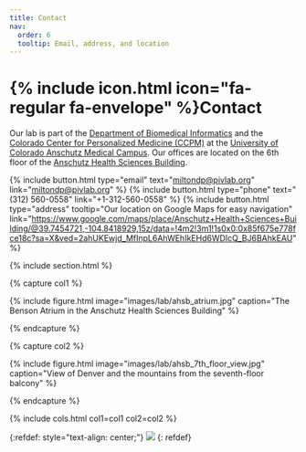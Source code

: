 ```yaml
---
title: Contact
nav:
  order: 6
  tooltip: Email, address, and location
---
```


# {% include icon.html icon="fa-regular fa-envelope" %}Contact

Our lab is part of the [Department of Biomedical Informatics](https://medschool.cuanschutz.edu/dbmi) and the [Colorado Center for Personalized Medicine (CCPM)](https://medschool.cuanschutz.edu/ccpm) at the [University of Colorado Anschutz Medical Campus](https://www.cuanschutz.edu/).
Our offices are located on the 6th floor of the [Anschutz Health Sciences Building](https://news.cuanschutz.edu/news-stories/what-should-i-know-about-the-anschutz-health-sciences-building).

{%
  include button.html
  type="email"
  text="miltondp@pivlab.org"
  link="miltondp@pivlab.org"
%}
{%
  include button.html
  type="phone"
  text="(312) 560-0558"
  link="+1-312-560-0558"
%}
{%
  include button.html
  type="address"
  tooltip="Our location on Google Maps for easy navigation"
  link="https://www.google.com/maps/place/Anschutz+Health+Sciences+Building/@39.7454721,-104.8418929,15z/data=!4m2!3m1!1s0x0:0x85f675e778fce18c?sa=X&ved=2ahUKEwjd_MfInpL6AhWEhIkEHd6WDIcQ_BJ6BAhkEAU"
%}

{% include section.html %}

{% capture col1 %}

{%
  include figure.html
  image="images/lab/ahsb_atrium.jpg"
  caption="The Benson Atrium in the Anschutz Health Sciences Building"
%}

{% endcapture %}

{% capture col2 %}

{%
  include figure.html
  image="images/lab/ahsb_7th_floor_view.jpg"
  caption="View of Denver and the mountains from the seventh-floor balcony"
%}

{% endcapture %}

{% include cols.html col1=col1 col2=col2 %}

{:refdef: style="text-align: center;"}
![](https://vimeo.com/686897808?h=b28d4a60ee)
{: refdef}
